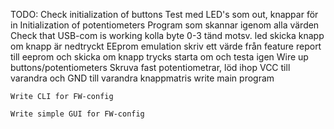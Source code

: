 TODO:	Check initialization of buttons
		Test med LED's som out, knappar för in
 	Initialization of potentiometers
		Program som skannar igenom alla värden 
	Check that USB-com is working
		kolla byte 0-3 tänd motsv. led
		skicka knapp om knapp är nedtryckt
	EEprom emulation
		skriv ett värde från feature report till eeprom och skicka om knapp trycks
		starta om och testa igen
	Wire up buttons/potentiometers
		Skruva fast potentiometrar, löd ihop VCC till varandra och GND till varandra
		knappmatris
	write main program

	Write CLI for FW-config

	Write simple GUI for FW-config

